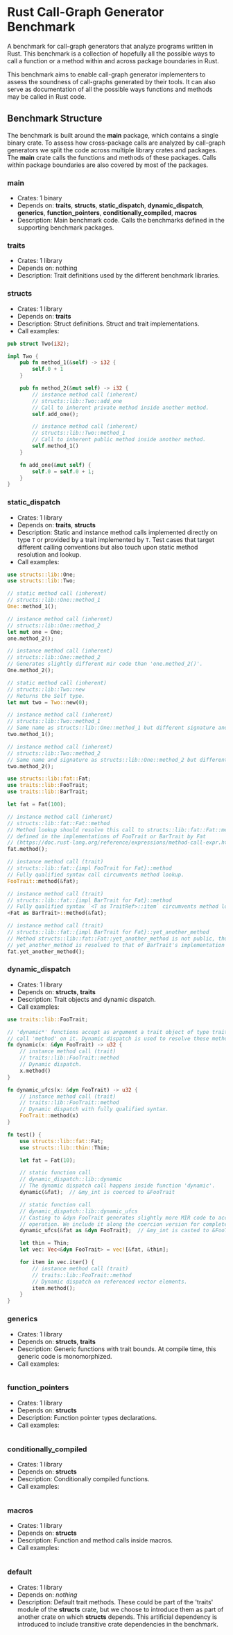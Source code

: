 # Rust Call-Graph Generator Benchmark

A benchmark for call-graph generators that analyze programs written in Rust. This benchmark is a
collection of hopefully all the possible ways to call a function or a method within and across
package boundaries in Rust.

This benchmark aims to enable call-graph generator implementers to assess the soundness of
call-graphs generated by their tools. It can also serve as documentation of all the possible ways
functions and methods may be called in Rust code.

## Benchmark Structure

The benchmark is built around the **main** package, which contains a single binary crate. To assess
how cross-package calls are analyzed by call-graph generators we split the code across multiple
library crates and packages. The **main** crate calls the functions and methods of these packages.
Calls within package boundaries are also covered by most of the packages.

### main
- Crates:
    1 binary
- Depends on:
    **traits**, **structs**, **static_dispatch**, **dynamic_dispatch**, **generics**,
    **function\_pointers**, **conditionally\_compiled**, **macros**
- Description:
    Main benchmark code. Calls the benchmarks defined in the supporting benchmark packages.

### traits
- Crates:
    1 library
- Depends on:
    nothing
- Description:
    Trait definitions used by the different benchmark libraries.

### structs
- Crates:
    1 library
- Depends on:
    **traits**
- Description:
    Struct definitions. Struct and trait implementations.
- Call examples:
```rust
pub struct Two(i32);

impl Two {
    pub fn method_1(&self) -> i32 {
        self.0 + 1
    }

    pub fn method_2(&mut self) -> i32 {
        // instance method call (inherent)
        // structs::lib::Two::add_one
        // Call to inherent private method inside another method.
        self.add_one();

        // instance method call (inherent)
        // structs::lib::Two::method_1
        // Call to inherent public method inside another method.
        self.method_1()
    }

    fn add_one(&mut self) {
        self.0 = self.0 + 1;
    }
}
```

### static\_dispatch
- Crates:
    1 library
- Depends on:
    **traits**, **structs**
- Description:
    Static and instance method calls implemented directly on type `T` or provided by a trait
    implemented by `T`. Test cases that target different calling conventions but also touch upon
    static method resolution and lookup.
- Call examples:
```rust
use structs::lib::One;
use structs::lib::Two;

// static method call (inherent)
// structs::lib::One::method_1
One::method_1();

// instance method call (inherent)
// structs::lib::One::method_2
let mut one = One;
one.method_2();

// instance method call (inherent)
// structs::lib::One::method_2
// Generates slightly different mir code than 'one.method_2()'.
One.method_2();

// static method call (inherent)
// structs::lib::Two::new
// Returns the Self type.
let mut two = Two::new(0);

// instance method call (inherent)
// structs::lib::Two::method_1
// Same name as structs::lib::One::method_1 but different signature and definition path.
two.method_1();

// instance method call (inherent)
// structs::lib::Two::method_2
// Same name and signature as structs::lib::One::method_2 but different definition path.
two.method_2();
```

```rust
use structs::lib::fat::Fat;
use traits::lib::FooTrait;
use traits::lib::BarTrait;

let fat = Fat(100);

// instance method call (inherent)
// structs::lib::fat::Fat::method
// Method lookup should resolve this call to structs::lib::fat::Fat::method and not to the methods
// defined in the implementations of FooTrait or BarTrait by Fat
// (https://doc.rust-lang.org/reference/expressions/method-call-expr.html).
fat.method();

// instance method call (trait)
// structs::lib::fat::{impl FooTrait for Fat}::method
// Fully qualified syntax call circumvents method lookup.
FooTrait::method(&fat);

// instance method call (trait)
// structs::lib::fat::{impl BarTrait for Fat}::method
// Fully qualified syntax `<T as TraitRef>::item` circumvents method lookup.
<Fat as BarTrait>::method(&fat);

// instance method call (trait)
// structs::lib::fat::{impl BarTrait for Fat}::yet_another_method
// Method structs::lib::fat::Fat::yet_another_method is not public, thus the call to
// yet_another_method is resolved to that of BarTrait's implementation by Fat.
fat.yet_another_method();
```

### dynamic\_dispatch
- Crates:
    1 library
- Depends on:
    **structs**, **traits**
- Description:
    Trait objects and dynamic dispatch.
- Call examples:
```rust
use traits::lib::FooTrait;

// 'dynamic*' functions accept as argument a trait object of type traits::lib::FooTrait and
// call 'method' on it. Dynamic dispatch is used to resolve these method calls.
fn dynamic(x: &dyn FooTrait) -> u32 {
    // instance method call (trait)
    // traits::lib::FooTrait::method
    // Dynamic dispatch.
    x.method()
}

fn dynamic_ufcs(x: &dyn FooTrait) -> u32 {
    // instance method call (trait)
    // traits::lib::FooTrait::method
    // Dynamic dispatch with fully qualified syntax.
    FooTrait::method(x)
}

fn test() {
    use structs::lib::fat::Fat;
    use structs::lib::thin::Thin;

    let fat = Fat(10);

    // static function call
    // dynamic_dispatch::lib::dynamic
    // The dynamic dispatch call happens inside function 'dynamic'.
    dynamic(&fat);  // &my_int is coerced to &FooTrait

    // static function call
    // dynamic_dispatch::lib::dynamic_ufcs
    // Casting to &dyn FooTrait generates slightly more MIR code to account for the cast
    // operation. We include it along the coercion version for completeness.
    dynamic_ufcs(&fat as &dyn FooTrait);  // &my_int is casted to &FooTrait

    let thin = Thin;
    let vec: Vec<&dyn FooTrait> = vec![&fat, &thin];

    for item in vec.iter() {
        // instance method call (trait)
        // traits::lib::FooTrait::method
        // Dynamic dispatch on referenced vector elements.
        item.method();
    }
}
```

### generics
- Crates:
    1 library
- Depends on:
    **structs**, **traits**
- Description:
    Generic functions with trait bounds. At compile time, this generic code
    is monomorphized.
- Call examples:
```rust
```

### function\_pointers
- Crates:
    1 library
- Depends on:
    **structs**
- Description:
    Function pointer types declarations.
- Call examples:
```rust
```

### conditionally\_compiled
- Crates:
    1 library
- Depends on:
    **structs**
- Description:
    Conditionally compiled functions.
- Call examples:
```rust
```

### macros
- Crates:
    1 library
- Depends on:
    **structs**
- Description:
    Function and method calls inside macros.
- Call examples:
```rust
```

### default
 - Crates:
    1 library
 - Depends on:
    *nothing*
 - Description:
    Default trait methods. These could be part of the 'traits' module of the
    **structs** crate, but we choose to introduce them as part of another crate
    on which **structs** depends. This artificial dependency is introduced to
    include transitive crate dependencies in the benchmark.
